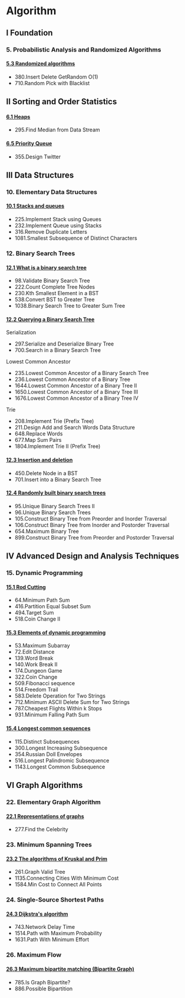 # Algorithm

## I Foundation

### 5. Probabilistic Analysis and Randomized Algorithms
#### [5.3 Randomized algorithms](src/5.%20Probabilistic%20Analysis%20and%20Randomized%20Algorithms/5.2%20Randomized%20algorithms)
- 380.Insert Delete GetRandom O(1)
- 710.Random Pick with Blacklist

## II Sorting and Order Statistics
#### [6.1 Heaps](src/6.%20Heapsort/6.1%20Heaps/README.md)
- 295.Find Median from Data Stream

#### [6.5 Priority Queue](src/6.%20Heapsort/6.5%20Priority%20Queue/README.md)
- 355.Design Twitter

## III Data Structures

### 10. Elementary Data Structures
#### [10.1 Stacks and queues](src/10.%20Elementary%20Data%20Structures/10.1%20Stacks%20and%20queues)
- 225.Implement Stack using Queues
- 232.Implement Queue using Stacks
- 316.Remove Duplicate Letters
- 1081.Smallest Subsequence of Distinct Characters

### 12. Binary Search Trees

#### [12.1 What is a binary search tree](src/12.%20Binary%20Search%20Trees/12.1%20What%20is%20a%20binary%20search%20Tree)
- 98.Validate Binary Search Tree
- 222.Count Complete Tree Nodes
- 230.Kth Smallest Element in a BST
- 538.Convert BST to Greater Tree
- 1038.Binary Search Tree to Greater Sum Tree

#### [12.2 Querying a Binary Search Tree](src/12.%20Binary%20Search%20Trees/12.2%20Querying%20a%20binary%20search%20tree)

Serialization

- 297.Serialize and Deserialize Binary Tree
- 700.Search in a Binary Search Tree

Lowest Common Ancestor

- 235.Lowest Common Ancestor of a Binary Search Tree
- 236.Lowest Common Ancestor of a Binary Tree
- 1644.Lowest Common Ancestor of a Binary Tree II
- 1650.Lowest Common Ancestor of a Binary Tree III
- 1676.Lowest Common Ancestor of a Binary Tree IV

Trie

- 208.Implement Trie (Prefix Tree)
- 211.Design Add and Search Words Data Structure
- 648.Replace Words
- 677.Map Sum Pairs
- 1804.Implement Trie II (Prefix Tree)

#### [12.3 Insertion and deletion](src/12.%20Binary%20Search%20Trees/12.3%20Insertion%20and%20deletion)
- 450.Delete Node in a BST
- 701.Insert into a Binary Search Tree

#### [12.4 Randomly built binary search trees](src/12.%20Binary%20Search%20Trees/12.4%20Randomly%20built%20binary%20search%20tress)
- 95.Unique Binary Search Trees II
- 96.Unique Binary Search Trees
- 105.Construct Binary Tree from Preorder and Inorder Traversal
- 106.Construct Binary Tree from Inorder and Postorder Traversal
- 654.Maximum Binary Tree
- 899.Construct Binary Tree from Preorder and Postorder Traversal

## IV Advanced Design and Analysis Techniques
### 15. Dynamic Programming
#### [15.1 Rod Cutting](src/15.%20Dynamic%20Programming/15.1%20Rod%20Cutting/)
- 64.Minimum Path Sum
- 416.Partition Equal Subset Sum
- 494.Target Sum
- 518.Coin Change II

#### [15.3 Elements of dynamic programming](src/15.%20Dynamic%20Programming/15.3%20Elements%20of%20dynamic%20programming/)
- 53.Maximum Subarray
- 72.Edit Distance
- 139.Word Break
- 140.Work Break II
- 174.Dungeon Game
- 322.Coin Change
- 509.Fibonacci sequence
- 514.Freedom Trail
- 583.Delete Operation for Two Strings
- 712.Minimum ASCII Delete Sum for Two Strings
- 787.Cheapest Flights Within k Stops
- 931.Minimum Falling Path Sum

#### [15.4 Longest common sequences](src/15.%20Dynamic%20Programming/15.4%20Longest%20common%20sequences/)
- 115.Distinct Subsequences
- 300.Longest Increasing Subsequence
- 354.Russian Doll Envelopes
- 516.Longest Palindromic Subsequence
- 1143.Longest Common Subsequence

## VI Graph Algorithms

### 22. Elementary Graph Algorithm
#### [22.1 Representations of graphs](src/22.%20Elementary%20Graph%20Algorithms/22.1%20Representations%20of%20graphs)
- 277.Find the Celebrity

### 23. Minimum Spanning Trees
#### [23.2 The algorithms of Kruskal and Prim](src/23.%20Minimum%20Spanning%20Trees/23.2%20The%20algorithms%20of%20Kruskal%20and%20Prim)
- 261.Graph Valid Tree
- 1135.Connecting Cities With Minimum Cost
- 1584.Min Cost to Connect All Points

### 24. Single-Source Shortest Paths
#### [24.3 Dijkstra's algorithm](src/24.%20Single-Source%20Shortest%20Paths/24.3%20Dijkstra's%20algorithm)
- 743.Network Delay Time
- 1514.Path with Maximum Probability
- 1631.Path With Minimum Effort

### 26. Maximum Flow
#### [26.3 Maximum bipartite matching (Bipartite Graph)](src/26.%20Maximum%20Flow/26.3%20Maximum%20bipartite%20matching)
- 785.Is Graph Bipartite?
- 886.Possible Bipartition